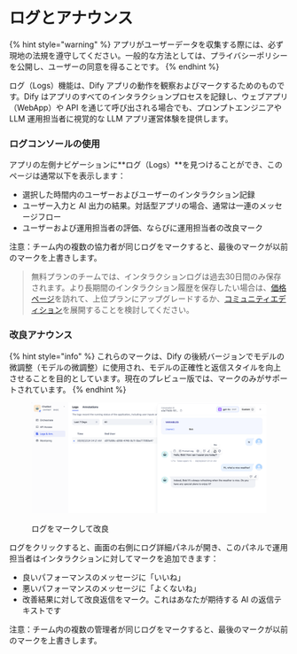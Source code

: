 # ログとアナウンス

{% hint style="warning" %}
アプリがユーザーデータを収集する際には、必ず現地の法規を遵守してください。一般的な方法としては、プライバシーポリシーを公開し、ユーザーの同意を得ることです。
{% endhint %}

ログ（Logs）機能は、Dify アプリの動作を観察およびマークするためのものです。Dify はアプリのすべてのインタラクションプロセスを記録し、ウェブアプリ（WebApp）や API を通じて呼び出される場合でも、プロンプトエンジニアや LLM 運用担当者に視覚的な LLM アプリ運営体験を提供します。

### ログコンソールの使用

アプリの左側ナビゲーションに**ログ（Logs）**を見つけることができ、このページは通常以下を表示します：

* 選択した時間内のユーザーおよびユーザーのインタラクション記録
* ユーザー入力と AI 出力の結果。対話型アプリの場合、通常は一連のメッセージフロー
* ユーザーおよび運用担当者の評価、ならびに運用担当者の改良マーク

注意：チーム内の複数の協力者が同じログをマークすると、最後のマークが以前のマークを上書きします。

> 無料プランのチームでは、インタラクションログは過去30日間のみ保存されます。より長期間のインタラクション履歴を保存したい場合は、[価格ページ](https://dify.ai/pricing)を訪れて、上位プランにアップグレードするか、[コミュニティエディション](../../getting-started/install-self-hosted/docker-compose)を展開することを検討してください。

### 改良アナウンス

{% hint style="info" %}
これらのマークは、Dify の後続バージョンでモデルの微調整（モデルの微調整）に使用され、モデルの正確性と返信スタイルを向上させることを目的としています。現在のプレビュー版では、マークのみがサポートされています。
{% endhint %}

<figure><img src="../../../en/.gitbook/assets/app-logs-ann.png" alt=""><figcaption><p>ログをマークして改良</p></figcaption></figure>

ログをクリックすると、画面の右側にログ詳細パネルが開き、このパネルで運用担当者はインタラクションに対してマークを追加できます：

* 良いパフォーマンスのメッセージに「いいね」
* 悪いパフォーマンスのメッセージに「よくないね」
* 改善結果に対して改良返信をマーク。これはあなたが期待する AI の返信テキストです

注意：チーム内の複数の管理者が同じログをマークすると、最後のマークが以前のマークを上書きします。